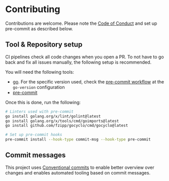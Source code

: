 # Contributing

Contributions are welcome. Please note the [Code of Conduct](CODE_OF_CONDUCT.md) and set up pre-commit as described below.

## Tool & Repository setup

CI pipelines check all code changes when you open a PR. To not have to go back and fix all issues manually, the following setup is recommended.

You will need the following tools:

- [go](https://go.dev/). For the specific version used, check the [pre-commit workflow](.github/workflows/pre-commit.yml) at the `go-version` configuration
- [pre-commit](https://pre-commit.com/)

Once this is done, run the following:

```sh
# Linters used with pre-commit
go install golang.org/x/lint/golint@latest
go install golang.org/x/tools/cmd/goimports@latest
go install github.com/fzipp/gocyclo/cmd/gocyclo@latest

# Set up pre-commit hooks
pre-commit install --hook-type commit-msg --hook-type pre-commit
```

## Commit messages

This project uses [Conventional commits](https://www.conventionalcommits.org/en/v1.0.0-beta.4/)
to enable better overview over changes and enables automated tooling based on commit messages.
